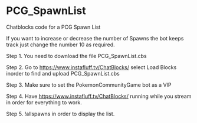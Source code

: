 # PCG_SpawnList
Chatblocks code for a PCG Spawn List

If you want to increase or decrease the number of Spawns the bot keeps track just change the number 10 as required.


Step 1. You need to download the file PCG_SpawnList.cbs  

Step 2. Go to https://www.instafluff.tv/ChatBlocks/ select Load Blocks inorder to find and upload  PCG_SpawnList.cbs

Step 3. Make sure to set the PokemonCommunityGame bot as a VIP

Step 4. Have https://www.instafluff.tv/ChatBlocks/ running while you stream in order for everything to work.

Step 5. !allspawns in order to display the list.
